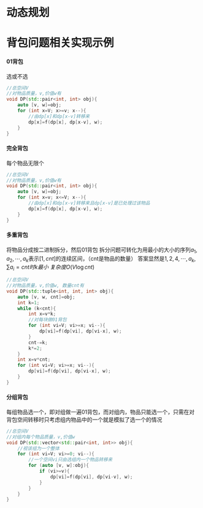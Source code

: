<script type="text/javascript" src="http://cdn.mathjax.org/mathjax/latest/MathJax.js?config=TeX-AMS-MML_HTMLorMML"></script>
<script type="text/x-mathjax-config">
    MathJax.Hub.Config({ tex2jax: {inlineMath: [['$', '$']]}, messageStyle: "none" });
</script>
# 动态规划
# 背包问题相关实现示例
#### 01背包
选或不选
```C++
//总空间V
//对物品质量，v,价值w有
void DP(std::pair<int, int> obj){
    auto [v, w]=obj;
    for (int x=V; x>=v; x--){
        //由dp[x]和dp[x-v]转移来
        dp[x]=f(dp[x], dp[x-v], w);
    }
}
```

#### 完全背包
每个物品无限个
```C++
//总空间V
//对物品质量，v,价值w有
void DP(std::pair<int, int> obj){
    auto [v, w]=obj;
    for (int x=v; x<=V; x--){
        //由dp[x]和dp[x-v]转移来且dp[x-v]是已处理过该物品
        dp[x]=f(dp[x], dp[x-v], w);
    }
}
```

#### 多重背包
将物品分成按二进制拆分，然后01背包
拆分问题可转化为用最小的大小的序列${a_1, a_2, \cdots, a_k}$表示$[1, cnt]$的连续区间，（cnt是物品的数量）
答案显然是$1, 2, 4,\cdots, a_k, \displaystyle\sum a_i=cnt时k最小$
$复杂度O(V\log{cnt})$
```C++
//总空间V
//对物品质量，v,价值w, 数量cnt有
void DP(std::tuple<int, int, int> obj){
    auto [v, w, cnt]=obj;
    int k=1;
    while (k<cnt){
        int x=v*k;
        //对每块做01背包
        for (int vi=V; vi>=x; vi--){
            dp[vi]=f(dp[vi], dp[vi-x], w);
        }
        cnt-=k;
        k*=2;
    }
    int x=v*cnt;
    for (int vi=V; vi>=x; vi--){
        dp[vi]=f(dp[vi], dp[vi-x], w);
    }
}
```

#### 分组背包
每组物品选一个，即对组做一遍01背包，而对组内，物品只能选一个，只需在对背包空间转移时只考虑组内物品中的一个就是模拟了选一个的情况
```C++
//总空间V
//对组内每个物品质量，v,价值w
void DP(std::vector<std::pair<int, int>> obj){
    //视该组为一个整体
    for (int vi=V; vi>=0; vi--){
        //一个空间vi只由选组内一个物品转移来
        for (auto [v, w]:obj){
            if (vi>=v){
                dp[vi]=f(dp[vi], dp[vi-v], w);
            }
        }
    }
}
```